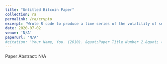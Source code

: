 ```yaml
---
title: "Untitled Bitcoin Paper"
collection: ra
permalink: /ra/crypto
excerpt: 'Wrote R code to produce a time series of the volatility of several mainstream cryptocurrencies.'
date: 2020-07-02
venue: 'N/A'
paperurl: 'N/A'
#citation: 'Your Name, You. (2010). &quot;Paper Title Number 2.&quot; <i>Journal 1</i>. 1(2).'
---
```

Paper Abstract: N/A
